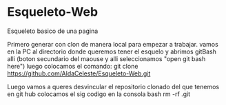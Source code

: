 # Esqueleto-Web
Esqueleto basico de una pagina

Primero generar con clon de manera local para empezar a trabajar.
vamos en la PC al directorio donde queremos tener el esquelo y abrimos gitBash alli
(boton secundario del maouse y alli seleccionamos "open git bash here")
luego colocamos el comando:
git clone https://github.com/AldaCeleste/Esqueleto-Web.git

Luego vamos a queres desvincular el repositorio clonado del que tenemos en git hub
colocamos el sig codigo en la consola bash 
rm -rf .git
